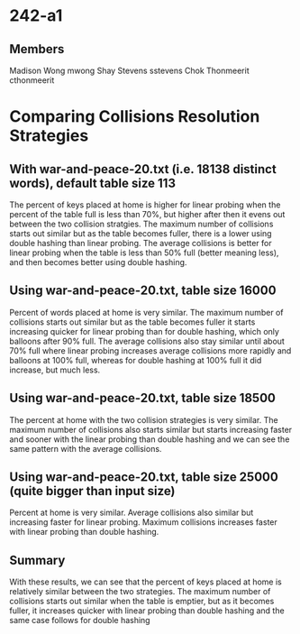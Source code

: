 # 242-a1

## Members

Madison Wong mwong
Shay Stevens sstevens
Chok Thonmeerit cthonmeerit

# Comparing Collisions Resolution Strategies

## With war-and-peace-20.txt (i.e. 18138 distinct words), default table size 113

The percent of keys placed at home is higher for linear probing when the
percent of the table full is less than 70%, but higher after then it evens
out between the two collision stratgies. The maximum number of collisions
starts out similar but as the table becomes fuller, there is a
lower using double hashing than linear probing. The average collisions is better
for linear probing when the table is less than 50% full (better meaning less),
and then becomes better using double hashing.

## Using war-and-peace-20.txt, table size 16000

Percent of words placed at home is very similar.
The maximum number of collisions starts out similar but as the
table becomes fuller it starts increasing quicker for linear probing than
for double hashing, which only balloons after 90% full. The average
collisions also stay similar until about 70% full where linear probing
increases average collisions more rapidly and balloons at 100% full, whereas
for double hashing at 100% full it did increase, but much less.

## Using war-and-peace-20.txt, table size 18500

The percent at home with the two collision strategies is very similar.
The maximum number of collisions also starts similar but starts increasing
faster and sooner with the linear probing than double hashing and we can see
the same pattern with the average collisions.

## Using war-and-peace-20.txt, table size 25000 (quite bigger than input size)

Percent at home is very similar. Average collisions also similar but
increasing faster for linear probing. Maximum collisions increases faster
with linear probing than double hashing.

## Summary

With these results, we can see that the percent of keys placed at home is
relatively similar between the two strategies. The maximum number of collisions
starts out similar when the table is emptier, but as it becomes fuller, it
increases quicker with linear probing than double hashing and the same case
follows for double hashing
